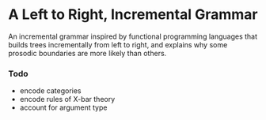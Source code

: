 # A Left to Right, Incremental Grammar
An incremental grammar inspired by functional programming languages that builds trees incrementally from left to right, and explains why some prosodic boundaries are more likely than others.

### Todo
- encode categories
- encode rules of X-bar theory
- account for argument type 
